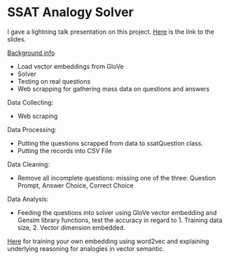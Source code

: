 # SSAT Analogy Solver

I gave a lightning talk presentation on this project. [Here](https://docs.google.com/presentation/d/1lKOyGeWDHpGaPmSONRmMvGvudV7dhag-hb_l81eRU5Q/edit?usp=sharing) is the link to the slides. 

[Background info](https://github.com/Weile-Zheng/word2vec-vector-embedding)
- Load vector embeddings from GloVe
- Solver
- Testing on real questions
- Web scrapping for gathering mass data on questions and answers

Data Collecting:
- Web scraping 

Data Processing:
- Putting the questions scrapped from data to ssatQuestion class. 
- Putting the records into CSV File

Data Cleaning:
- Remove all incomplete questions: missing one of the three: Question Prompt, Answer Choice, Correct Choice

Data Analysis:
- Feeding the questions into solver using GloVe vector embedding and Gensim library functions, test
the accuracy in regard to 1. Training data size, 2. Vector dimension embedded.

[Here](https://github.com/Weile-Zheng/word2vec-vector-embedding) for training your own embedding using word2vec and explaining underlying reasoning for analogies in vector semantic.
